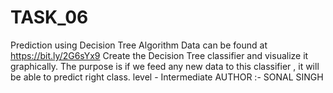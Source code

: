 # TASK_06
Prediction using Decision Tree Algorithm
Data can be found at https://bit.ly/2G6sYx9 
Create the Decision Tree classifier and visualize it graphically. 
The purpose is if we feed any new data to this classifier , it will be able to predict right class.
level - Intermediate
AUTHOR :- SONAL SINGH
